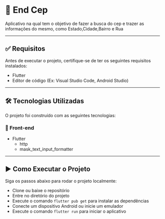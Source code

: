 # 🚀 End Cep

Aplicativo na qual tem o objetivo de fazer a busca do cep e trazer as informações do mesmo, como Estado,Cidade,Bairro e Rua

---

## ✅ Requisitos

Antes de executar o projeto, certifique-se de ter os seguintes requisitos instalados:

- Flutter
- Editor de código (Ex: Visual Studio Code, Android Studio)

---

## 🛠 Tecnologias Utilizadas

O projeto foi construído com as seguintes tecnologias:

### 🎨 Front-end
- Flutter
  - http
  - mask_text_input_formatter

---

## ▶️ Como Executar o Projeto

Siga os passos abaixo para rodar o projeto localmente:

- Clone ou baixe o repositório
- Entre no diretório do projeto
- Execute o comando `flutter pub get` para instalar as dependências
- Conecte um dispositivo Android ou inicie um emulador
- Execute o comando `flutter run` para iniciar o aplicativo
